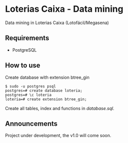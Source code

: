 # Loterias Caixa - Data mining
Data mining in Loterias Caixa (Lotofácil/Megasena)

## Requirements
* PostgreSQL

## How to use
Create database with extension btree_gin
```
$ sudo -u postgres psql
postgres=# create database loteria;
postgres=# \c loteria
loteria=# create extension btree_gin;
```
Create all tables, index and functions in *database.sql*.

## Announcements

Project under development, the v1.0 will come soon.
